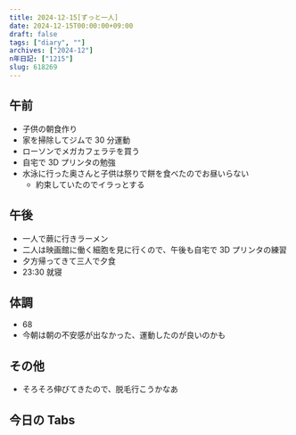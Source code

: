 ```yaml
---
title: 2024-12-15[ずっと一人]
date: 2024-12-15T00:00:00+09:00
draft: false
tags: ["diary", ""]
archives: ["2024-12"]
n年日記: ["1215"]
slug: 618269
---
```


## 午前

- 子供の朝食作り
- 家を掃除してジムで 30 分運動
- ローソンでメガカフェラテを買う
- 自宅で 3D プリンタの勉強
- 水泳に行った奥さんと子供は祭りで餅を食べたのでお昼いらない
  - 約束していたのでイラっとする

## 午後

- 一人で蕨に行きラーメン
- 二人は映画館に働く細胞を見に行くので、午後も自宅で 3D プリンタの練習
- 夕方帰ってきて三人で夕食
- 23:30 就寝

## 体調

- 68
- 今朝は朝の不安感が出なかった、運動したのが良いのかも

## その他

- そろそろ伸びてきたので、脱毛行こうかなあ

## 今日の Tabs
